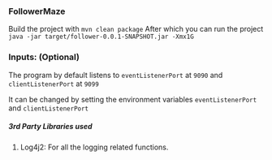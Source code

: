 ### FollowerMaze

Build the project with `mvn clean package`
After which you can run the project `java -jar target/follower-0.0.1-SNAPSHOT.jar -Xmx1G`

### Inputs: (Optional)

The program by default listens to 
`eventListenerPort` at `9090` and `clientListenerPort` at `9099`

It can be changed by setting the environment variables `eventListenerPort` and `clientListenerPort`

##### 3rd Party Libraries used

1. Log4j2: For all the logging related functions.

